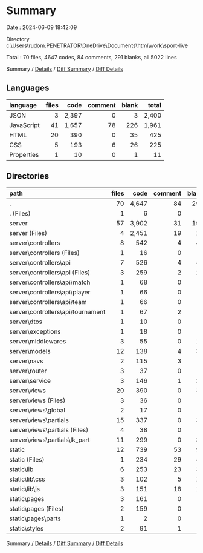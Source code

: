 # Summary

Date : 2024-06-09 18:42:09

Directory c:\\Users\\rudom.PENETRATOR\\OneDrive\\Documents\\html\\work\\sport-live

Total : 70 files,  4647 codes, 84 comments, 291 blanks, all 5022 lines

Summary / [Details](details.md) / [Diff Summary](diff.md) / [Diff Details](diff-details.md)

## Languages
| language | files | code | comment | blank | total |
| :--- | ---: | ---: | ---: | ---: | ---: |
| JSON | 3 | 2,397 | 0 | 3 | 2,400 |
| JavaScript | 41 | 1,657 | 78 | 226 | 1,961 |
| HTML | 20 | 390 | 0 | 35 | 425 |
| CSS | 5 | 193 | 6 | 26 | 225 |
| Properties | 1 | 10 | 0 | 1 | 11 |

## Directories
| path | files | code | comment | blank | total |
| :--- | ---: | ---: | ---: | ---: | ---: |
| . | 70 | 4,647 | 84 | 291 | 5,022 |
| . (Files) | 1 | 6 | 0 | 1 | 7 |
| server | 57 | 3,902 | 31 | 191 | 4,124 |
| server (Files) | 4 | 2,451 | 19 | 15 | 2,485 |
| server\\controllers | 8 | 542 | 4 | 49 | 595 |
| server\\controllers (Files) | 1 | 16 | 0 | 2 | 18 |
| server\\controllers\\api | 7 | 526 | 4 | 47 | 577 |
| server\\controllers\\api (Files) | 3 | 259 | 2 | 27 | 288 |
| server\\controllers\\api\\match | 1 | 68 | 0 | 5 | 73 |
| server\\controllers\\api\\player | 1 | 66 | 0 | 5 | 71 |
| server\\controllers\\api\\team | 1 | 66 | 0 | 5 | 71 |
| server\\controllers\\api\\tournament | 1 | 67 | 2 | 5 | 74 |
| server\\dtos | 1 | 10 | 0 | 2 | 12 |
| server\\exceptions | 1 | 18 | 0 | 3 | 21 |
| server\\middlewares | 3 | 55 | 0 | 11 | 66 |
| server\\models | 12 | 138 | 4 | 36 | 178 |
| server\\navs | 2 | 115 | 3 | 8 | 126 |
| server\\router | 3 | 37 | 0 | 6 | 43 |
| server\\service | 3 | 146 | 1 | 26 | 173 |
| server\\views | 20 | 390 | 0 | 35 | 425 |
| server\\views (Files) | 3 | 36 | 0 | 3 | 39 |
| server\\views\\global | 2 | 17 | 0 | 0 | 17 |
| server\\views\\partials | 15 | 337 | 0 | 32 | 369 |
| server\\views\\partials (Files) | 4 | 38 | 0 | 2 | 40 |
| server\\views\\partials\\lk_part | 11 | 299 | 0 | 30 | 329 |
| static | 12 | 739 | 53 | 99 | 891 |
| static (Files) | 1 | 234 | 29 | 46 | 309 |
| static\\lib | 6 | 253 | 23 | 36 | 312 |
| static\\lib\\css | 3 | 102 | 5 | 17 | 124 |
| static\\lib\\js | 3 | 151 | 18 | 19 | 188 |
| static\\pages | 3 | 161 | 0 | 8 | 169 |
| static\\pages (Files) | 2 | 159 | 0 | 7 | 166 |
| static\\pages\\parts | 1 | 2 | 0 | 1 | 3 |
| static\\styles | 2 | 91 | 1 | 9 | 101 |

Summary / [Details](details.md) / [Diff Summary](diff.md) / [Diff Details](diff-details.md)